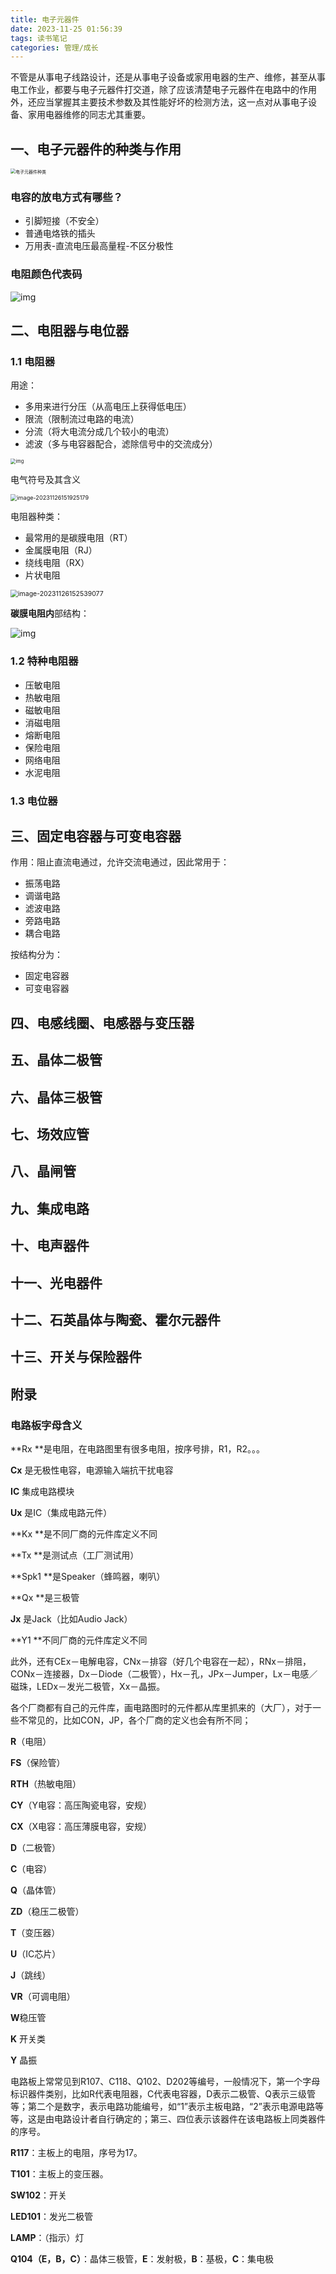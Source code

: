 ```yaml
---
title: 电子元器件
date: 2023-11-25 01:56:39
tags: 读书笔记
categories: 管理/成长
---
```




不管是从事电子线路设计，还是从事电子设备或家用电器的生产、维修，甚至从事电工作业，都要与电子元器件打交道，除了应该清楚电子元器件在电路中的作用外，还应当掌握其主要技术参数及其性能好坏的检测方法，这一点对从事电子设备、家用电器维修的同志尤其重要。



<!--more-->



## 一、电子元器件的种类与作用





<img src="http://img.boomclap.cn/uPic/202311/1700848679445iQbG29.png" alt="电子元器件种类" style="zoom:50%;" />





### 电容的放电方式有哪些？

- 引脚短接（不安全）
- 普通电烙铁的插头
- 万用表-直流电压最高量程-不区分极性 



### 电阻颜色代表码

![img](https://new.fire114.cn/uploads/kindeditor/image/20201019/20201019094627_19537.gif)





## 二、电阻器与电位器

### 1.1 电阻器

用途：

- 多用来进行分压（从高电压上获得低电压）
- 限流（限制流过电路的电流）
- 分流（将大电流分成几个较小的电流）
- 滤波（多与电容器配合，滤除信号中的交流成分）

<img src="https://img01.fuhai360.com/--48/48537/202107/202107011409222747.png" alt="img" style="zoom:53%;" />

电气符号及其含义

<img src="http://img.boomclap.cn/uPic/202311/17009831653709wmqay.png" alt="image-20231126151925179" style="zoom:65%;" />

电阻器种类：

- 最常用的是碳膜电阻（RT）
- 金属膜电阻（RJ）
- 绕线电阻（RX）
- 片状电阻

<img src="http://img.boomclap.cn/uPic/202311/1700983539241obqpp7.png" alt="image-20231126152539077" style="zoom:75%;" />



**碳膜电阻内**部结构：

![img](http://img.boomclap.cn/uPic/202311/1700983997975CxrLGA.jpg)

### 1.2 特种电阻器

- 压敏电阻
- 热敏电阻
- 磁敏电阻
- 消磁电阻
- 熔断电阻
- 保险电阻
- 网络电阻
- 水泥电阻



### 1.3 电位器









## 三、固定电容器与可变电容器

作用：阻止直流电通过，允许交流电通过，因此常用于：

- 振荡电路
- 调谐电路
- 滤波电路
- 旁路电路
- 耦合电路

按结构分为：

- 固定电容器
- 可变电容器



## 四、电感线圈、电感器与变压器



## 五、晶体二极管



## 六、晶体三极管



## 七、场效应管



## 八、晶闸管



## 九、集成电路



## 十、电声器件



## 十一、光电器件



## 十二、石英晶体与陶瓷、霍尔元器件



## 十三、开关与保险器件







































## 附录

### 电路板字母含义

**Rx **是电阻，在电路图里有很多电阻，按序号排，R1，R2。。。

**Cx** 是无极性电容，电源输入端抗干扰电容

**IC** 集成电路模块

**Ux** 是IC（集成电路元件）

**Kx **是不同厂商的元件库定义不同

**Tx **是测试点（工厂测试用）

**Spk1 **是Speaker（蜂鸣器，喇叭）

**Qx **是三极管

**Jx** 是Jack（比如Audio Jack）

**Y1 **不同厂商的元件库定义不同

此外，还有CEx－电解电容，CNx－排容（好几个电容在一起），RNx－排阻，CONx－连接器，Dx－Diode（二极管），Hx－孔，JPx－Jumper，Lx－电感／磁珠，LEDx－发光二极管，Xx－晶振。

各个厂商都有自己的元件库，画电路图时的元件都从库里抓来的（大厂），对于一些不常见的，比如CON，JP，各个厂商的定义也会有所不同；

**R**（电阻）

**FS**（保险管）

**RTH**（热敏电阻）

**CY**（Y电容：高压陶瓷电容，安规）

**CX**（X电容：高压薄膜电容，安规）

**D**（二极管）

**C**（电容）

**Q**（晶体管）

**ZD**（稳压二极管）

**T**（变压器）

**U**（IC芯片）

**J**（跳线）

**VR**（可调电阻）

**W**稳压管

**K** 开关类

**Y** 晶振

电路板上常常见到R107、C118、Q102、D202等编号，一般情况下，第一个字母标识器件类别，比如R代表电阻器，C代表电容器，D表示二极管、Q表示三级管等；第二个是数字，表示电路功能编号，如“1”表示主板电路，“2”表示电源电路等等，这是由电路设计者自行确定的；第三、四位表示该器件在该电路板上同类器件的序号。

**R117**：主板上的电阻，序号为17。

**T101**：主板上的变压器。

**SW102**：开关

**LED101**：发光二极管

**LAMP**：（指示）灯

**Q104（E，B，C）**：晶体三极管，**E**：发射极，**B**：基极，**C**：集电极
